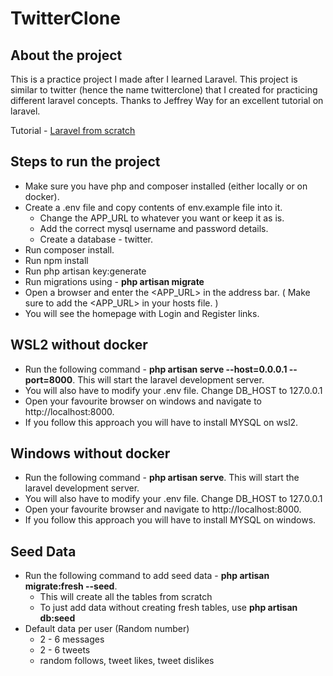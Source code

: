 # TwitterClone

## About the project
This is a practice project I made after I learned Laravel. This project is similar to twitter (hence the name twitterclone) that I created for practicing different laravel concepts. Thanks to Jeffrey Way for an excellent tutorial on laravel.

Tutorial  - <a href="https://laracasts.com/series/laravel-6-from-scratch">Laravel from scratch</a>

## Steps to run the project
- Make sure you have php and composer installed (either locally or on docker).
- Create a .env file and copy contents of env.example file into it.
  - Change the APP_URL to whatever you want or keep it as is.
  - Add the correct mysql username and password details.
  - Create a database - twitter.
- Run composer install.
- Run npm install
- Run php artisan key:generate
- Run migrations using - <b>php artisan migrate</b>
- Open a browser and enter the <APP_URL> in the address bar. ( Make sure to add the <APP_URL> in your hosts file. )
- You will see the homepage with Login and Register links.

## WSL2 without docker
- Run the following command - <b>php artisan serve --host=0.0.0.1 --port=8000</b>. This will start the laravel development server.
- You will also have to modify your .env file. Change DB_HOST to 127.0.0.1
- Open your favourite browser on windows and navigate to http://localhost:8000.
- If you follow this approach you will have to install MYSQL on wsl2.

## Windows without docker
- Run the following command - <b>php artisan serve</b>. This will start the laravel development server.
- You will also have to modify your .env file. Change DB_HOST to 127.0.0.1
- Open your favourite browser and navigate to http://localhost:8000.
- If you follow this approach you will have to install MYSQL on windows.


## Seed Data
- Run the following command to add seed data - <b>php artisan migrate:fresh --seed</b>.
  - This will create all the tables from scratch
  - To just add data without creating fresh tables, use <b>php artisan db:seed</b>
- Default data per user (Random number)
  - 2 - 6 messages
  - 2 - 6 tweets
  - random follows, tweet likes, tweet dislikes
